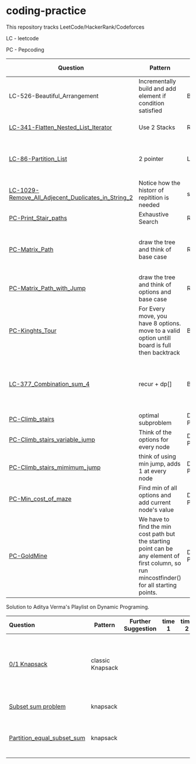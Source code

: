 # coding-practice

This repository tracks LeetCode/HackerRank/Codeforces

LC - leetcode

PC - Pepcoding


| Question                                                                                                             | Pattern                                                                                                                                      | Type               | Further Suggestion                         | time 1  | time 2 | Notes                                                               | Link                                                                                                                                 |
| ---------------------------------------------------------------------------------------------------------------------- | ---------------------------------------------------------------------------------------------------------------------------------------------- | -------------------- | -------------------------------------------- | --------- | -------- | --------------------------------------------------------------------- | -------------------------------------------------------------------------------------------------------------------------------------- |
| LC-526-Beautiful_Arrangement                                                                                         | Incrementally build and add element if condition satisfied                                                                                   | Backtracking       | Attempt it without using ArrayList         | 50 mins |        |                                                                     |                                                                                                                                      |
| [LC-341-Flatten_Nested_List_Iterator](recursion/LC-341-Flatten_Nested_List_Iterator)                                 | Use 2 Stacks                                                                                                                                 | Recursion          | Attempth with 2 stacks only                | 15 mins |        |                                                                     |                                                                                                                                      |
| [LC-86-Partition_List](Linked_List/LC-86-Partition_List.java)                                                        | 2 pointer                                                                                                                                    | Linked List        | follow up without auxillary DS in O(1) mem | 17 mins |        |                                                                     |                                                                                                                                      |
| [LC-1029-Remove_All_Adjecent_Duplicates_in_String_2](String/LC-1029-Remove_All_Adjecent_Duplicates_in_String_2.java) | Notice how the historr of repitition is needed                                                                                               | stack              |                                            | 25 min  |        |                                                                     |                                                                                                                                      |
| [PC-Print_Stair_paths](recursion/PC-Print_Stair_paths.java)                                                          | Exhaustive Search                                                                                                                            | Recursion          |                                            | 10 mins |        |                                                                     | [Question](https://www.pepcoding.com/resources/online-java-foundation/recursion-on-the-way-up/print-stair-paths-official/ojquestion) |
| [PC-Matrix_Path](recursion/PC-Matrix_Path.java])                                                                     | draw the tree and think of base case                                                                                                         | Recursion          |                                            | 15 min  |        | levels/nodes equivalent to param and edges equiv to the for loop    |                                                                                                                                      |
| [PC-Matrix_Path_with_Jump](recursion/PC-Matrix_Path_with_Jump.java)                                                  | draw the tree and think of options and base case                                                                                             | Recursion          |                                            | 15 min  |        | NO Obstacles on Path.                                               |                                                                                                                                      |
| [PC-Kinghts_Tour](Backtracking/PC-Kinghts_tour.java)                                                                 | For Every move, you have 8 options. move to a valid option untill board is full then backtrack                                               | BackTracking       |                                            | 40 mins |        |                                                                     |                                                                                                                                      |
| [LC-377_Combination_sum_4](Bactracking/LC-377_Combination_sum_4.java)                                                | recur + dp[]                                                                                                                                 | Backtracking       | What if input has negative nums?           | 10 mins |        | Never initialize dp[] or memo[] with 0, because actual ans can be 0 | s                                                                                                                                    |
| [PC-Climb_stairs](Dynamic_Programing/PC-CLimb_stairs.java)                                                           | optimal subproblem                                                                                                                           | Dynamic Programing | do it using Tabulation                     | 25 min  |        |                                                                     |                                                                                                                                      |
| [PC-Climb_stairs_variable_jump](Dynamic_Programing/PC-Climb_stairs_variable_jump.java)                               | Think of the options for every node                                                                                                          | Dynamic Programing | Do it using Tabulation                     | 25 mins |        |                                                                     |                                                                                                                                      |
| [PC-Climb_stairs_mimimum_jump](Dynamic_Programing/PC-Climb_stairs_minimum_jump.java)                                 | think of using min jump, adds 1 at every node                                                                                                | Dynamic Programing | try with tabulation                        | 30 mins |        |                                                                     |                                                                                                                                      |
| [PC-Min_cost_of_maze](Dynamic_Programing/PC-Min_cost_of_maze.java)                                                   | Find min of all options and add current node's value                                                                                         | Dynamic Programing | try tabulation                             | 35 mins |        |                                                                     |                                                                                                                                      |
| [PC-GoldMine](Dynamic_Programing/PC-GoldMine.java)                                                                   | We have to find the min cost path but the starting point can be any element of first column, so run mincostfinder() for all starting points. | Dynamic Programing | Try Tabulation 35 mins                     |         |        |                                                                     |                                                                                                                                      |

Solution to Aditya Verma's Playlist on Dynamic Programing.


| Question                                       | Pattern          | Further Suggestion | time 1 | time 2 | Notes | Link |
| :----------------------------------------------- | ------------------ | -------------------- | -------- | -------- | ------- | ------ |
| [0/1 Knapsack](Dynamic_Programing/01-knapsack.java) | classic Knapsack |                    |        |        |  base case never negative because capacity- val[n-1] >= 0 always     |  gfg | 
|  [Subset sum problem](Dynamic_Programing/Subset_sum_problem.java)| knapsack      |                    |        |        |   good base case revision.|     Interview Bit |
|  [Partition_equal_subset_sum](Dynamic_Programing/Partition_equal_subset_sum.java)| knapsack      |                    |        |        |   dont init dp[ ][ ] with null. it's redundant|     Leetcode|
